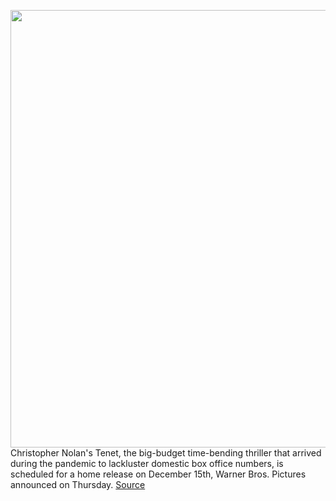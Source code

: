 <img src='https://cdn.vox-cdn.com/thumbor/3rh4DnoOXQi0kcfF0JeK2x79aRs=/0x0:1200x680/1200x800/filters:focal(504x244:696x436)/cdn.vox-cdn.com/uploads/chorus_image/image/67743931/tenet_2.0.jpg' width='700px' /><br/>
Christopher Nolan's Tenet, the big-budget time-bending thriller that arrived during the pandemic to lackluster domestic box office numbers, is scheduled for a home release on December 15th, Warner Bros. Pictures announced on Thursday.
<a href='https://www.theverge.com/2020/11/5/21551390/tenet-home-release-date-dvd-blu-ray-digital-nolan'> Source <a/>